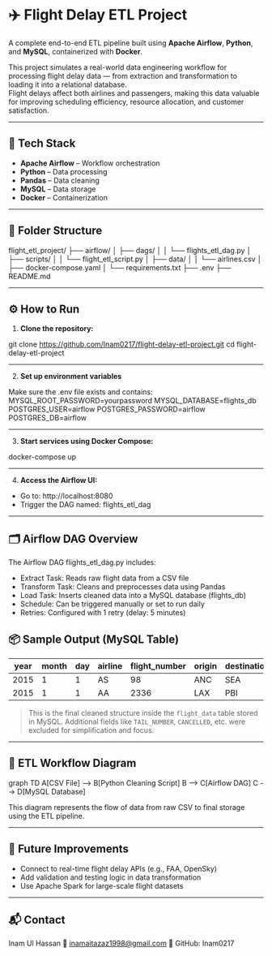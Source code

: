 # ✈️ Flight Delay ETL Project

A complete end-to-end ETL pipeline built using **Apache Airflow**, **Python**, and **MySQL**, containerized with **Docker**.

This project simulates a real-world data engineering workflow for processing flight delay data — from extraction and transformation to loading it into a relational database.  
Flight delays affect both airlines and passengers, making this data valuable for improving scheduling efficiency, resource allocation, and customer satisfaction.

---

## 🧰 Tech Stack

- **Apache Airflow** – Workflow orchestration  
- **Python** – Data processing  
- **Pandas** – Data cleaning  
- **MySQL** – Data storage  
- **Docker** – Containerization  

---

## 📁 Folder Structure

flight_etl_project/
├── airflow/
│ ├── dags/
│ │ └── flights_etl_dag.py
│ ├── scripts/
│ │ └── flight_etl_script.py
│ ├── data/
│ │ └── airlines.csv
│ ├── docker-compose.yaml
│ └── requirements.txt
├── .env
├── README.md

---

## ⚙️ How to Run 

1. **Clone the repository:**

git clone https://github.com/Inam0217/flight-delay-etl-project.git
cd flight-delay-etl-project

---

2. **Set up environment variables**

Make sure the .env file exists and contains:
MYSQL_ROOT_PASSWORD=yourpassword
MYSQL_DATABASE=flights_db
POSTGRES_USER=airflow
POSTGRES_PASSWORD=airflow
POSTGRES_DB=airflow
 <!-- Replace yourpassword with a strong root password of your choice. -->

---

3. **Start services using Docker Compose:**

docker-compose up

---

4. **Access the Airflow UI:**

- Go to: http://localhost:8080
- Trigger the DAG named: flights_etl_dag

---

## 🗂️ Airflow DAG Overview

The Airflow DAG flights_etl_dag.py includes:

- Extract Task: Reads raw flight data from a CSV file
- Transform Task: Cleans and preprocesses data using Pandas
- Load Task: Inserts cleaned data into a MySQL database (flights_db)
- Schedule: Can be triggered manually or set to run daily
- Retries: Configured with 1 retry (delay: 5 minutes)

## 📦 Sample Output (MySQL Table)

| year | month | day | airline | flight_number | origin | destination | dep_delay | arr_delay | distance |
|------|-------|-----|---------|----------------|--------|-------------|-----------|-----------|----------|
| 2015 | 1     | 1   | AS      | 98             | ANC    | SEA         | -11       | -22       | 1448     |
| 2015 | 1     | 1   | AA      | 2336           | LAX    | PBI         | -8        | -9        | 2330     |

> This is the final cleaned structure inside the `flight_data` table stored in MySQL.
> Additional fields like `TAIL_NUMBER`, `CANCELLED`, etc. were excluded for simplification and focus.

---

## 🔁 ETL Workflow Diagram

graph TD
    A[CSV File] --> B[Python Cleaning Script]
    B --> C[Airflow DAG]
    C --> D[MySQL Database]

This diagram represents the flow of data from raw CSV to final storage using the ETL pipeline.

---

## 🚀 Future Improvements

- Connect to real-time flight delay APIs (e.g., FAA, OpenSky)
- Add validation and testing logic in data transformation
- Use Apache Spark for large-scale flight datasets

---

## 📬 Contact

Inam Ul Hassan
📧 inamaitazaz1998@gmail.com
🔗 GitHub: Inam0217
  
